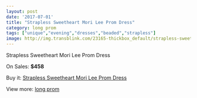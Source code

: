 ```yaml
---
layout: post
date: '2017-07-01'
title: "Strapless Sweetheart Mori Lee Prom Dress"
category: long prom
tags: ["unique","evening","dresses","beaded","strapless"]
image: http://img.transblink.com/23165-thickbox_default/strapless-sweetheart-mori-lee-prom-dress.jpg
---
```

Strapless Sweetheart Mori Lee Prom Dress

On Sales: **$458**
<a href="https://www.transblink.com/en/long-prom/7345-strapless-sweetheart-mori-lee-prom-dress.html"><amp-img layout="responsive" width="600" height="600" src="//img.transblink.com/23165-thickbox_default/strapless-sweetheart-mori-lee-prom-dress.jpg" alt="Strapless Sweetheart Mori Lee Prom Dress 0" /></a>
<a href="https://www.transblink.com/en/long-prom/7345-strapless-sweetheart-mori-lee-prom-dress.html"><amp-img layout="responsive" width="600" height="600" src="//img.transblink.com/23169-thickbox_default/strapless-sweetheart-mori-lee-prom-dress.jpg" alt="Strapless Sweetheart Mori Lee Prom Dress 1" /></a>
<a href="https://www.transblink.com/en/long-prom/7345-strapless-sweetheart-mori-lee-prom-dress.html"><amp-img layout="responsive" width="600" height="600" src="//img.transblink.com/23168-thickbox_default/strapless-sweetheart-mori-lee-prom-dress.jpg" alt="Strapless Sweetheart Mori Lee Prom Dress 2" /></a>
<a href="https://www.transblink.com/en/long-prom/7345-strapless-sweetheart-mori-lee-prom-dress.html"><amp-img layout="responsive" width="600" height="600" src="//img.transblink.com/23167-thickbox_default/strapless-sweetheart-mori-lee-prom-dress.jpg" alt="Strapless Sweetheart Mori Lee Prom Dress 3" /></a>
<a href="https://www.transblink.com/en/long-prom/7345-strapless-sweetheart-mori-lee-prom-dress.html"><amp-img layout="responsive" width="600" height="600" src="//img.transblink.com/23166-thickbox_default/strapless-sweetheart-mori-lee-prom-dress.jpg" alt="Strapless Sweetheart Mori Lee Prom Dress 4" /></a>

Buy it: [Strapless Sweetheart Mori Lee Prom Dress](https://www.transblink.com/en/long-prom/7345-strapless-sweetheart-mori-lee-prom-dress.html "Strapless Sweetheart Mori Lee Prom Dress")

View more: [long prom](https://www.transblink.com/en/58-long-prom "long prom")